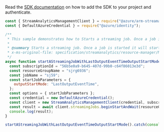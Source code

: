 Read the [SDK documentation](https://github.com/Azure/azure-sdk-for-js/blob/%40azure%2Farm-streamanalytics_4.0.1/sdk/streamanalytics/arm-streamanalytics/README.md) on how to add the SDK to your project and authenticate.

```javascript
const { StreamAnalyticsManagementClient } = require("@azure/arm-streamanalytics");
const { DefaultAzureCredential } = require("@azure/identity");

/**
 * This sample demonstrates how to Starts a streaming job. Once a job is started it will start processing input events and produce output.
 *
 * @summary Starts a streaming job. Once a job is started it will start processing input events and produce output.
 * x-ms-original-file: specification/streamanalytics/resource-manager/Microsoft.StreamAnalytics/stable/2020-03-01/examples/StreamingJob_Start_LastOutputEventTime.json
 */
async function startAStreamingJobWithLastOutputEventTimeOutputStartMode() {
  const subscriptionId = "56b5e0a9-b645-407d-99b0-c64f86013e3d";
  const resourceGroupName = "sjrg6936";
  const jobName = "sj59";
  const startJobParameters = {
    outputStartMode: "LastOutputEventTime",
  };
  const options = { startJobParameters };
  const credential = new DefaultAzureCredential();
  const client = new StreamAnalyticsManagementClient(credential, subscriptionId);
  const result = await client.streamingJobs.beginStartAndWait(resourceGroupName, jobName, options);
  console.log(result);
}

startAStreamingJobWithLastOutputEventTimeOutputStartMode().catch(console.error);
```
